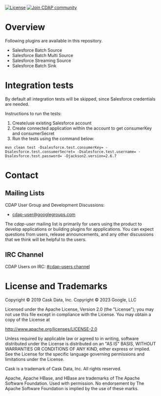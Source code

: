 [![License](https://img.shields.io/badge/License-Apache%202.0-blue.svg)](https://opensource.org/licenses/Apache-2.0)
[![Join CDAP community](https://cdap-users.herokuapp.com/badge.svg?t=salesforce-plugins)](https://cdap-users.herokuapp.com?t=1)

# Overview

Following plugins are available in this repository.

  * Salesforce Batch Source
  * Salesforce Batch Multi Source
  * Salesforce Streaming Source
  * Salesforce Batch Sink

# Integration tests

By default all integration tests will be skipped, since Salesforce credentials are needed.

Instructions to run the tests:
 1. Create/use existing Salesforce account
 2. Create connected application within the account to get consumerKey and consumerSecret
 3. Run the tests using the command below:

```
mvn clean test -Dsalesforce.test.consumerKey= -Dsalesforce.test.consumerSecret= -Dsalesforce.test.username= -Dsalesforce.test.password= -Djackson2.version=2.6.7
```

# Contact

## Mailing Lists

CDAP User Group and Development Discussions:

* [cdap-user@googlegroups.com](https://groups.google.com/d/forum/cdap-user)

The *cdap-user* mailing list is primarily for users using the product to develop
applications or building plugins for appplications. You can expect questions from
users, release announcements, and any other discussions that we think will be helpful
to the users.

## IRC Channel

CDAP Users on IRC: [#cdap-users channel](https://web.libera.chat/#cdap-users)

# License and Trademarks

Copyright © 2019 Cask Data, Inc.
Copyright © 2023 Google, LLC

Licensed under the Apache License, Version 2.0 (the "License"); you may not use this file except
in compliance with the License. You may obtain a copy of the License at

http://www.apache.org/licenses/LICENSE-2.0

Unless required by applicable law or agreed to in writing, software distributed under the
License is distributed on an "AS IS" BASIS, WITHOUT WARRANTIES OR CONDITIONS OF ANY KIND,
either express or implied. See the License for the specific language governing permissions
and limitations under the License.

Cask is a trademark of Cask Data, Inc. All rights reserved.

Apache, Apache HBase, and HBase are trademarks of The Apache Software Foundation. Used with
permission. No endorsement by The Apache Software Foundation is implied by the use of these marks.

